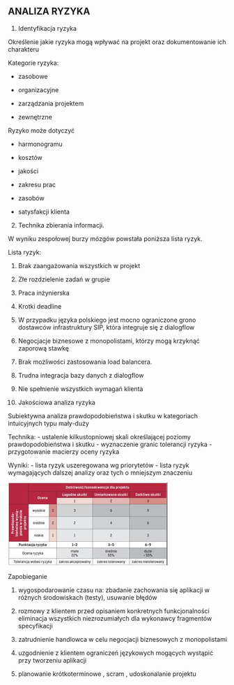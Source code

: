 ## ANALIZA RYZYKA

1. Identyfikacja ryzyka

Określenie jakie ryzyka mogą wpływać na projekt oraz dokumentowanie ich charakteru

Kategorie ryzyka: 

- zasobowe

- organizacyjne

- zarządzania projektem

- zewnętrzne

Ryzyko może dotyczyć

- harmonogramu

- kosztów

- jakości

- zakresu prac

- zasobów

- satysfakcji klienta

2. Technika zbierania informacji.

W wyniku zespołowej burzy mózgów powstała poniższa lista ryzyk.

Lista ryzyk:

  1. Brak zaangażowania wszystkich w projekt

  2. Złe rozdzielenie zadań w grupie

  3. Praca inżynierska

  4. Krotki deadline

  5. W przypadku języka polskiego jest mocno ograniczone grono dostawców infrastruktury SIP, która integruje się z dialogflow

  6. Negocjacje biznesowe z monopolistami, którzy mogą krzyknąć zaporową stawkę

  7. Brak możliwości zastosowania load balancera.

  8. Trudna integracja bazy danych z dialogflow

  9. Nie spełnienie wszystkich wymagań klienta

3. Jakościowa analiza ryzyka 

Subiektywna analiza prawdopodobieństwa i skutku w kategoriach intuicyjnych typu mały-duży

Technika:  - ustalenie kilkustopniowej skali określającej poziomy prawdopodobieństwa i skutku  - wyznaczenie granic tolerancji ryzyka  - przygotowanie macierzy oceny ryzyka

Wyniki:  - lista ryzyk uszeregowana wg priorytetów  - lista ryzyk wymagających dalszej analizy oraz tych o mniejszym znaczeniu

![Alternatives](https://github.com/Jarxinho/Rebecka-Voice-Bot/blob/develop/images/macierz.JPG)



 Zapobieganie 
 
 1. wygospodarowanie czasu na:
zbadanie zachowania się aplikacji w różnych środowiskach (testy),
usuwanie błędów
 
 2. rozmowy z klientem przed opisaniem konkretnych funkcjonalności
eliminacja wszystkich niezrozumiałych dla wykonawcy fragmentów specyfikacji

 3. zatrudnienie handlowca w celu negocjacji biznesowych z monopolistami
 
 4. uzgodnienie z klientem ograniczeń językowych mogących wystąpić przy tworzeniu aplikacji
 
 5. planowanie krótkoterminowe , scram , udoskonalanie projektu
 
 
 
 
